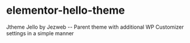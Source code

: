 # elementor-hello-theme
Jtheme Jello by Jezweb
-- Parent theme with additional WP Customizer settings in a simple manner
